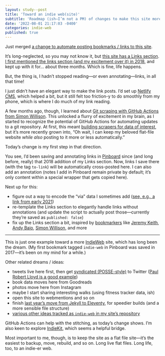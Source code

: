 ```yaml
---
layout: study--post
title: 'Toward an indie web(site)'
subtitle: 'Roadmap (ish—I’m not a PM) of changes to make this site more IndieWeb'
date: '2022-08-01 21:17:03 -0400'
categories: indie-web
published: true
---
```


Just merged [a change to automate posting bookmarks / links to this site](https://github.com/lchski/lucascherkewski.com/pull/32).

It’s long-neglected, so you may not know it, but [this site has a Links section](https://lucascherkewski.com/links/).
[I first mentioned the links section (and my excitement over it) in 2018](https://lucascherkewski.com/hit-and-miss/68-reading-writing-healing/),
and kept up with it for… about three months. Which is fine, life happens.

But, the thing is, I hadn’t stopped reading—or even annotating—links, in all that time!

I just didn’t have an elegant way to make the link posts.
I’d set up [Netlify CMS](https://www.netlifycms.org/), which helped a bit, but it still felt too friction-y to do
smoothly from my phone, which is where I do much of my link reading.

A few months ago, though, I learned about [Git scraping with GitHub Actions from Simon Willison](https://simonwillison.net/2020/Oct/9/git-scraping/). This unlocked a flurry of excitement in my brain, as I started to recognize the potential of GitHub Actions for automating updates to a git repository. At first, this meant [building scrapers for data of interest](https://github.com/lchski?tab=repositories&q=git-scraping&type=&language=&sort=), but it’s more recently grown into, “Oh wait, I can keep my beloved flat-file website _while also_ posting to it more or less automatically.”

Today’s change is my first step in that direction.

You see, I’d been saving and annotating links in [Pinboard](https://pinboard.in) since (and long before, really) that 2018 addition of my Links section. Now, links I save there (with the tag `to-link`) will be automatically cross-posted here. I can also add an annotation (notes I add in Pinboard remain private by default; it’s only content within a special wrapper that gets copied here).

Next up for this:

- figure out a way to encode the “via” data I sometimes add ([see, e.g., a link from early 2021](https://lucascherkewski.com/links/2021/01/15/13-49-2020game/))
- re-template the Links section to elegantly handle links without annotations (and update the script to actually post those—currently they’re saved as `published: false`)
- fix up the Links section a bit, inspired by [bookmarkers](https://indieweb.org/bookmark) like [Jeremy Keith](https://adactio.com/links), [Andy Baio](https://waxy.org/), [Simon Willison](https://simonwillison.net/), and more

---

This is just one example toward a more [IndieWeb](https://indieweb.org/) site, which has long been the dream. (My first bookmark tagged `indie-web` in Pinboard was saved in 2017—it’s been on my mind for a while.)

Other related dreams / ideas:

- tweets live here first, then get [syndicated (POSSE-style)](https://indieweb.org/POSSE) to Twitter ([Paul Robert Lloyd is a good example](https://paulrobertlloyd.com/notes/))
- book data moves here from Goodreads
- photos move here from Instagram
- maybe I start sharing interesting walks (using fitness tracker data, ish)
- open this site to webmentions and so on
- finish [last year’s move from Jekyll to Eleventy](https://github.com/lchski/lucascherkewski.com/tree/jekyll-to-eleventy), for speedier builds (and a more sensible file structure)
- [various other ideas tracked as `indie-web` in my site’s repository](https://github.com/lchski/lucascherkewski.com/issues?q=is%3Aissue+is%3Aopen+label%3Aindie-web)

GitHub Actions can help with the stitching, as today’s change shows. I’m also keen to explore [IndieKit](https://getindiekit.com/), which seems a helpful bridge.

Most important to me, though, is to keep the site as a flat file site—it’s the easiest to backup, move, rebuild, and so on. Long live flat files. Long life, too, to an indie-er web.
